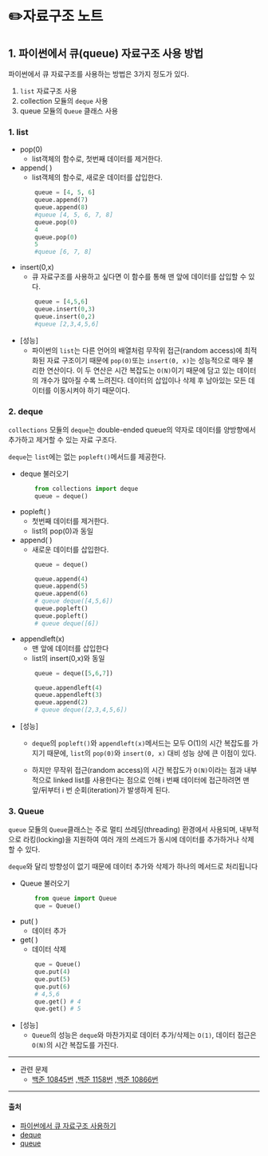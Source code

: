 # ✏️자료구조 노트


## 1. 파이썬에서 큐(queue) 자료구조 사용 방법

파이썬에서 큐 자료구조를 사용하는 방법은 3가지 정도가 있다.
1. ```list``` 자료구조 사용
2. collection 모듈의 ```deque``` 사용
3. queue 모듈의 ```Queue``` 클래스 사용

### 1. list
* pop(0) 
  * list객체의 함수로, 첫번째 데이터를 제거한다.
* append( )
  * list객체의 함수로, 새로운 데이터를 삽입한다.
  ```python
      queue = [4, 5, 6]
      queue.append(7)
      queue.append(8)
      #queue [4, 5, 6, 7, 8]
      queue.pop(0)
      4
      queue.pop(0)
      5
      #queue [6, 7, 8]
    ```
* insert(0,x)
    * 큐 자료구조를 사용하고 싶다면 이 함수를 통해 맨 앞에 데이터를 삽입할 수 있다.
    ```python
        queue = [4,5,6]
        queue.insert(0,3)
        queue.insert(0,2)
        #queue [2,3,4,5,6]
    ```
* [성능]
    * 파이썬의 ```list```는 다른 언어의 배열처럼 무작위 접근(random access)에 최적화된 자료 구조이기 때문에 ```pop(0)```또는 ```insert(0, x)```는 성능적으로 매우 불리한 연산이다. 이 두 연산은 시간 복잡도는 ```O(N)```이기 때문에 담고 있는 데이터의 개수가 많아질 수록 느려진다. 데이터의 삽입이나 삭제 후 남아있는 모든 데이터를 이동시켜야 하기 때문이다. 
### 2. deque
```collections``` 모듈의 ```deque```는 double-ended queue의 약자로 데이터를 양방향에서 추가하고 제거할 수 있는 자료 구조다. 

```deque```는 ```list```에는 없는 ```popleft()```메서드를 제공한다.
* deque 불러오기
    ```python
        from collections import deque
        queue = deque()
    ```
* popleft( )
    * 첫번째 데이터를 제거한다.
    * list의 pop(0)과 동일
* append( )
  * 새로운 데이터를 삽입한다.
  ```python
      queue = deque()

      queue.append(4)
      queue.append(5)
      queue.append(6)
      # queue deque([4,5,6])
      queue.popleft()
      queue.popleft()
      # queue deque([6])
  ```
* appendleft(x)
  * 맨 앞에 데이터를 삽입한다
  * list의 insert(0,x)와 동일
   ```python
       queue = deque([5,6,7])

       queue.appendleft(4)
       queue.appendleft(3)
       queue.append(2)
       # queue deque([2,3,4,5,6])
  ```
* [성능]
  * ```deque```의 ```popleft()```와 ```appendleft(x)```메서드는 모두 O(1)의 시간 복잡도를 가지기 때문에, ```list```의 ```pop(0)```와 ```insert(0, x)``` 대비 성능 상에 큰 이점이 있다.
  
  * 하지만 무작위 접근(random access)의 시간 복잡도가 ```O(N)```이라는 점과 내부적으로 linked list를 사용한다는 점으로 인해 i 번째 데이터에 접근하려면 맨 앞/뒤부터 i 번 순회(iteration)가 발생하게 된다.

### 3. Queue
```queue``` 모듈의 ```Queue```클래스는 주로 멀티 쓰레딩(threading) 환경에서 사용되며, 내부적으로 라킹(locking)을 지원하여 여러 개의 쓰레드가 동시에 데이터를 추가하거나 삭제할 수 있다.

```deque```와 달리 방향성이 없기 때문에 데이터 추가와 삭제가 하나의 메서드로 처리됩니다
* Queue 불러오기
    ```python
        from queue import Queue
        que = Queue()
    ```
* put( )
  * 데이터 추가
* get( )
  * 데이터 삭제
  ```python
      que = Queue()
      que.put(4)
      que.put(5)
      que.put(6)
      # 4,5,6
      que.get() # 4
      que.get() # 5
    ```
* [성능]
    * ```Queue```의 성능은 ```deque```와 마찬가지로 데이터 추가/삭제는 ```O(1)```, 데이터 접근은 ```O(N)```의 시간 복잡도를 가진다.
---
* 관련 문제
    * [백준 10845번](https://github.com/coding-study-19/datastructure-and-algorithm/blob/main/datastructure/%ED%81%90/10845_de.py)
     ,[백준 1158번](https://github.com/coding-study-19/datastructure-and-algorithm/blob/main/datastructure/%EB%8D%B1/1158_de.py)
     ,[백준 10866번](https://github.com/coding-study-19/datastructure-and-algorithm/blob/main/datastructure/%EB%8D%B1/10866_de.py)
---
#### 출처
- [파이썬에서 큐 자료구조 사용하기](https://www.daleseo.com/python-queue/)
- [deque](https://docs.python.org/3.8/library/collections.html#collections.deque)
- [queue](https://docs.python.org/3/library/queue.html)

